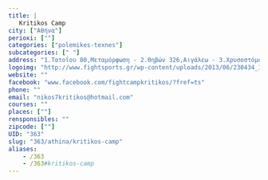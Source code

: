 ```yaml
---
title: |
   Kritikos Camp
city: ["Αθήνα"]
perioxi: [""]
categories: ["polemikes-texnes"]
subcategories: [" "]
address: "1.Τατοΐου 80,Μεταμόρφωση - 2.Θηβών 326,Αιγάλεω - 3.Χρυσοστόμου Σμύρνης 101,Καμίνια"
logoimg: "http://www.fightsports.gr/wp-content/uploads/2013/06/230434_105156882905360_3024260_n.jpg"
website: ""
facebook: "www.facebook.com/fightcampkritikos/?fref=ts"
phone: ""
email: "nikos7kritikos@hotmail.com"
courses: ""
places: [""]
rensponsibles: ""
zipcode: [""]
UID: "363"
slug: "363/athina/kritikos-camp"
aliases:
    - /363
    - /363#kritikos-camp
---
```


